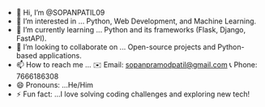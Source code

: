 - 👋 Hi, I’m @SOPANPATIL09
- 👀 I’m interested in ... Python, Web Development, and Machine Learning.
- 🌱 I’m currently learning ... Python and its frameworks (Flask, Django, FastAPI).
- 💞️ I’m looking to collaborate on ... Open-source projects and Python-based applications.
- 📫 How to reach me ...
  ✉️ Email: sopanpramodpatil@gmail.com
  📞 Phone: 7666186308
- 😄 Pronouns: ...He/Him
- ⚡ Fun fact: ...I love solving coding challenges and exploring new tech!

<!---
SOPANPATIL09/SOPANPATIL09 is a ✨ special ✨ repository because its `README.md` (this file) appears on your GitHub profile.
You can click the Preview link to take a look at your changes.
--->

